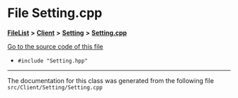 

# File Setting.cpp



[**FileList**](files.md) **>** [**Client**](dir_133b3cdd880ca9e91a51b18f00995eeb.md) **>** [**Setting**](dir_956aa9544b32550cc8445cdad480e0fc.md) **>** [**Setting.cpp**](Setting_8cpp.md)

[Go to the source code of this file](Setting_8cpp_source.md)



* `#include "Setting.hpp"`


































































------------------------------
The documentation for this class was generated from the following file `src/Client/Setting/Setting.cpp`

